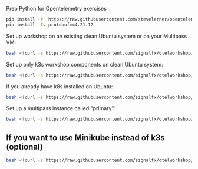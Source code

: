 Prep Python for Opentelemetry exercises
```bash
pip install -r  https://raw.githubusercontent.com/stevelerner/opentelemetry/main/work-in-process/setup-tools/requirements.txt
pip install -Iv protobuf==4.21.12
```

Set up workshop on an existing clean Ubuntu system or on your Multipass VM: 
```bash
bash <(curl -s https://raw.githubusercontent.com/signalfx/otelworkshop/master/setup-tools/ubuntu.sh)
```

Set up only k3s workshop components on clean Ubuntu system:
```bash
bash <(curl -s https://raw.githubusercontent.com/signalfx/otelworkshop/master/setup-tools/k3s-env-only.sh)`
```
If you already have k8s installed on Ubuntu:
```bash
bash <(curl -s https://raw.githubusercontent.com/signalfx/otelworkshop/master/setup-tools/k8s-env-only.sh)`
```

Set up a multipass instance called "primary":
```bash
bash <(curl -s https://raw.githubusercontent.com/signalfx/otelworkshop/master/setup-tools/multipass.sh)
```

## If you want to use Minikube instead of k3s (optional)
```bash
bash <(curl -s https://raw.githubusercontent.com/signalfx/otelworkshop/master/setup-tools/minikube.sh)
```